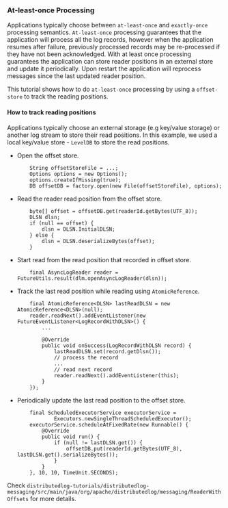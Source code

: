 ### At-least-once Processing

Applications typically choose between `at-least-once` and `exactly-once` processing semantics.
`At-least-once` processing guarantees that the application will process all the log records,
however when the application resumes after failure, previously processed records may be re-processed
if they have not been acknowledged. With at least once processing guarantees the application can store
reader positions in an external store and update it periodically. Upon restart the application will
reprocess messages since the last updated reader position.

This tutorial shows how to do `at-least-once` processing by using a `offset-store` to track the reading positions.

#### How to track reading positions

Applications typically choose an external storage (e.g key/value storage) or another log stream to store their
read positions. In this example, we used a local key/value store - `LevelDB` to store the read positions.

-   Open the offset store.
    ```
        String offsetStoreFile = ...;
        Options options = new Options();
        options.createIfMissing(true);
        DB offsetDB = factory.open(new File(offsetStoreFile), options);
    ```

-   Read the reader read position from the offset store.
    ```
        byte[] offset = offsetDB.get(readerId.getBytes(UTF_8));
        DLSN dlsn;
        if (null == offset) {
            dlsn = DLSN.InitialDLSN;
        } else {
            dlsn = DLSN.deserializeBytes(offset);
        }
    ```

-   Start read from the read position that recorded in offset store.
    ```
        final AsyncLogReader reader = FutureUtils.result(dlm.openAsyncLogReader(dlsn));
    ```

-   Track the last read position while reading using `AtomicReference`.
    ```
        final AtomicReference<DLSN> lastReadDLSN = new AtomicReference<DLSN>(null);
        reader.readNext().addEventListener(new FutureEventListener<LogRecordWithDLSN>() {
            ...

            @Override
            public void onSuccess(LogRecordWithDLSN record) {
                lastReadDLSN.set(record.getDlsn()); 
                // process the record
                ...
                // read next record
                reader.readNext().addEventListener(this);
            }
        });
    ```

-   Periodically update the last read position to the offset store.
    ```
        final ScheduledExecutorService executorService =
                Executors.newSingleThreadScheduledExecutor();
        executorService.scheduleAtFixedRate(new Runnable() {
            @Override
            public void run() {
                if (null != lastDLSN.get()) {
                    offsetDB.put(readerId.getBytes(UTF_8), lastDLSN.get().serializeBytes());
                }
            }
        }, 10, 10, TimeUnit.SECONDS);
    ```

Check `distributedlog-tutorials/distributedlog-messaging/src/main/java/org/apache/distributedlog/messaging/ReaderWithOffsets` for more details.
